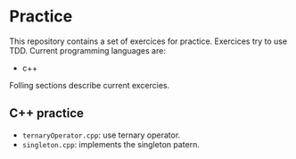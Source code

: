 # Practice

This repository contains a set of exercices for practice. Exercices try to use TDD. Current programming languages are:

- c++

Folling sections describe current excercies.


## C++ practice

- `ternaryOperator.cpp`: use ternary operator.
- `singleton.cpp`: implements the singleton patern.